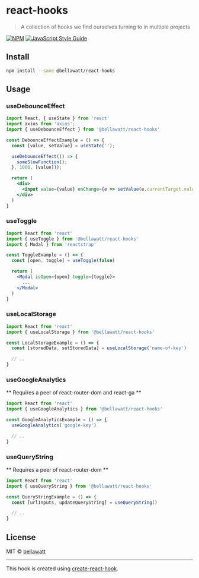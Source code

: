 # react-hooks

> A collection of hooks we find ourselves turning to in multiple projects

[![NPM](https://img.shields.io/npm/v/react-hooks.svg)](https://www.npmjs.com/package/react-hooks) [![JavaScript Style Guide](https://img.shields.io/badge/code_style-standard-brightgreen.svg)](https://standardjs.com)

## Install

```bash
npm install --save @bellawatt/react-hooks
```

## Usage

### useDebounceEffect

```jsx
import React, { useState } from 'react'
import axios from 'axios';
import { useDebounceEffect } from '@bellawatt/react-hooks'

const DebounceEffectExample = () => {
  const [value, setValue] = useState('');

  useDebounceEffect(() => {
    someSlowFunction();
  }, 1000, [value]));

  return (
    <div>
      <input value={value} onChange={e => setValue(e.currentTarget.value)} />
    </div>
  )
}
```

### useToggle

```jsx
import React from 'react'
import { useToggle } from '@bellawatt/react-hooks'
import { Modal } from 'reactstrap'

const ToggleExample = () => {
  const [open, toggle] = useToggle(false)

  return (
    <Modal isOpen={open} toggle={toggle}>
      ...
    </Modal>
  )
}
```

### useLocalStorage

```jsx
import React from 'react'
import { useLocalStorage } from '@bellawatt/react-hooks'

const LocalStorageExample = () => {
  const [storedData, setStoredData] = useLocalStorage('name-of-key')

  // ..
}
```

### useGoogleAnalytics

** Requires a peer of react-router-dom and react-ga **

```jsx
import React from 'react'
import { useGoogleAnalytics } from '@bellawatt/react-hooks'

const GoogleAnalyticsExample = () => {
  useGoogleAnalytics('google-key')

  // ..
}
```

### useQueryString

** Requires a peer of react-router-dom **

```jsx
import React from 'react'
import { useQueryString } from '@bellawatt/react-hooks'

const QueryStringExample = () => {
  const [urlInputs, updateQueryString] = useQueryString()

  // ..
}
```

## License

MIT © [bellawatt](https://github.com/bellawatt)

---

This hook is created using [create-react-hook](https://github.com/hermanya/create-react-hook).
